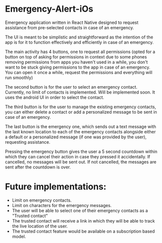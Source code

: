 # Emergency-Alert-iOs
Emergency application written in React Native designed to request assistance from pre-selected contacts in case of an emergency. 

The UI is meant to be simplistic and straightforward as the intention of the app is for it to function effectively and efficiently in case of an emergency. 

The main activity has 4 buttons, one to request all permissions (opted for a button on top of asking for permissions in context due to some phones removing permissions from apps you haven't used in a while, you don't want to be stuck giving permissions to the app in case of an emergency. You can open it once a while, request the permissions and everything will run smoothly)

The second button is for the user to select an emergency contact. Currently, no limit of contacts is implemented. Will be implemented soon. It uses the android UI in order to select the contact. 

The third button is for the user to manage the existing emergency contacts, you can either delete a contact or add a personalized message to be sent in case of an emergency. 

The last button is the emergency one, which sends out a text message with the last known location to each of the emergency contacts alongside either a default or a personalized message (if one was provided by the user), requesting assistance. 

Pressing the emergency button gives the user a 5 second countdown within which they can cancel their action in case they pressed it accidentally. If cancelled, no messages will be sent out. If not cancelled, the messages are sent after the countdown is over. 

# Future implementations:
- Limit on emergency contacts. 
- Limit on characters for the emergency messages.
- The user will be able to select one of their emergency contacts as a "Trusted contact"
- The trusted contact will receive a link in which they will be able to track the live location of the user.
- The trusted contact feature would be available on a subscription based model.
